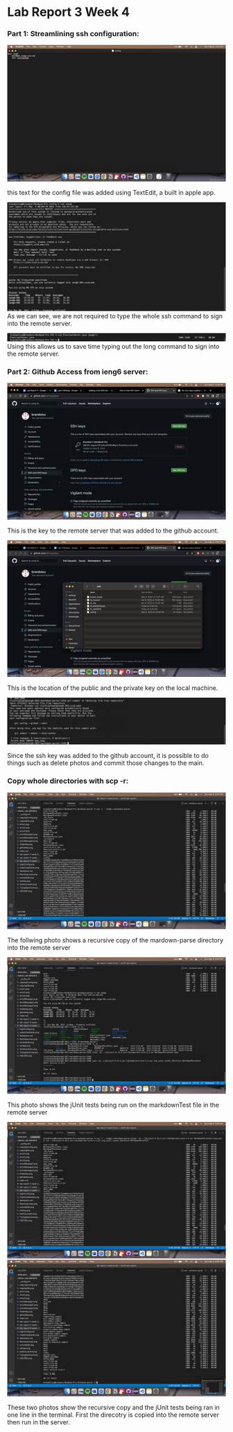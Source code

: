 # Lab Report 3 Week 4 

### Part 1: Streamlining ssh configuration:

![Text Document](textDocument.png)

this text for the config file was added using TextEdit, a built in apple app. 


![Terminal](loginConfig.png)
As we can see, we are not required to type the whole ssh command to sign into the remote server. 

![copyingConfig](copyingConfig.png)
Using this allows us to save time typing out the long command to sign into the remote server. 


### Part 2: Github Access from ieng6 server:

![githubKey](githubKey.png)

This is the key to the remote server that was added to the github account. 

![finderKey](finderKey.png)

This is the location of the public and the private key on the local machine. 

![remoteEdit](remoteEdit.png)

Since the ssh key was added to the github account, it is possible to do things such as delete photos and commit those changes to the main.

### Copy whole directories with scp -r:

![recursiveCopy](recursiveCopy.png)

The follwing photo shows a recursive copy of the mardown-parse directory into the remote server

![runTestRemote](runTestRemote.png)

This photo shows the jUnit tests being run on the markdownTest file in the remote server

![recursiveCopyP1](recursiveCopyP1.png)
![revursiveCopyP2](recursiveCopyP2.png)

These two photos show the recursive copy and the jUnit tests being ran in one line in the terminal. First the direcotry is copied into the remote server then run in the server. 
